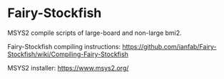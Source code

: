 # Fairy-Stockfish
MSYS2 compile scripts of large-board and non-large bmi2.

Fairy-Stockfish compiling instructions: https://github.com/ianfab/Fairy-Stockfish/wiki/Compiling-Fairy-Stockfish

MSYS2 installer: https://www.msys2.org/
